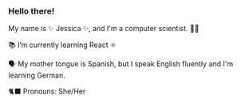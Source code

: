 ### Hello there!


My name is :sparkles: Jessica :sparkles:, and I'm a computer scientist.  :woman_technologist:  

<!--
**22jessie/22jessie** is a ✨ _special_ ✨ repository because its `README.md` (this file) appears on your GitHub profile.

Here are some ideas to get you started:

- 🔭 I’m currently working on ...
- 🌱 I’m currently learning ...
- 👯 I’m looking to collaborate on ...
- 🤔 I’m looking for help with ...
- 💬 Ask me about ...
 

- ⚡ Fun fact: ...
-->


:books: I’m currently learning React :atom_symbol:

:speaking_head: My mother tongue is Spanish, but I speak English fluently and I'm learning German. 

:black_cat: Pronouns: She/Her <br/>

